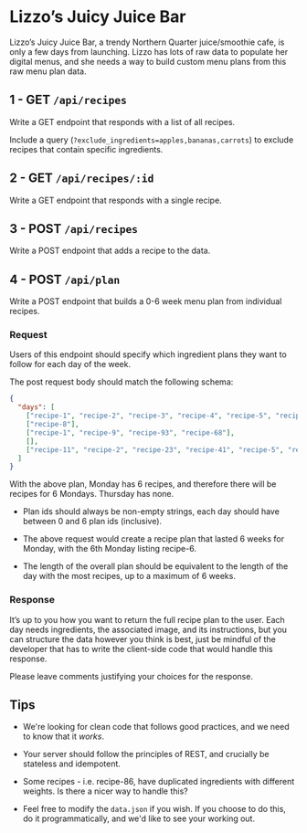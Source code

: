 # Lizzo’s Juicy Juice Bar

Lizzo’s Juicy Juice Bar, a trendy Northern Quarter juice/smoothie cafe, is only a few days from launching. Lizzo has lots of raw data to populate her digital menus, and she needs a way to build custom menu plans from this raw menu plan data.

## 1 - GET `/api/recipes`

Write a GET endpoint that responds with a list of all recipes.

Include a query (`?exclude_ingredients=apples,bananas,carrots`) to exclude recipes that contain specific ingredients.

## 2 - GET `/api/recipes/:id`

Write a GET endpoint that responds with a single recipe.

## 3 - POST `/api/recipes`

Write a POST endpoint that adds a recipe to the data.

## 4 - POST `/api/plan`

Write a POST endpoint that builds a 0-6 week menu plan from individual recipes.

### Request

Users of this endpoint should specify which ingredient plans they want to follow for each day of the week.

The post request body should match the following schema:

```json
{
  "days": [
    ["recipe-1", "recipe-2", "recipe-3", "recipe-4", "recipe-5", "recipe-6"],
    ["recipe-8"],
    ["recipe-1", "recipe-9", "recipe-93", "recipe-68"],
    [],
    ["recipe-11", "recipe-2", "recipe-23", "recipe-41", "recipe-5", "recipe-62"]
  ]
}
```

With the above plan, Monday has 6 recipes, and therefore there will be recipes for 6 Mondays. Thursday has none.

- Plan ids should always be non-empty strings, each day should have between 0 and 6 plan ids (inclusive).

- The above request would create a recipe plan that lasted 6 weeks for Monday, with the 6th Monday listing recipe-6.

- The length of the overall plan should be equivalent to the length of the day with the most recipes, up to a maximum of 6 weeks.

### Response

It’s up to you how you want to return the full recipe plan to the user. Each day needs ingredients, the associated image, and its instructions, but you can structure the data however you think is best, just be mindful of the developer that has to write the client-side code that would handle this response.

Please leave comments justifying your choices for the response.

## Tips

- We're looking for clean code that follows good practices, and we need to know that it _works_.

- Your server should follow the principles of REST, and crucially be stateless and idempotent.

- Some recipes - i.e. recipe-86, have duplicated ingredients with different weights. Is there a nicer way to handle this?

- Feel free to modify the `data.json` if you wish. If you choose to do this, do it programmatically, and we'd like to see your working out.
